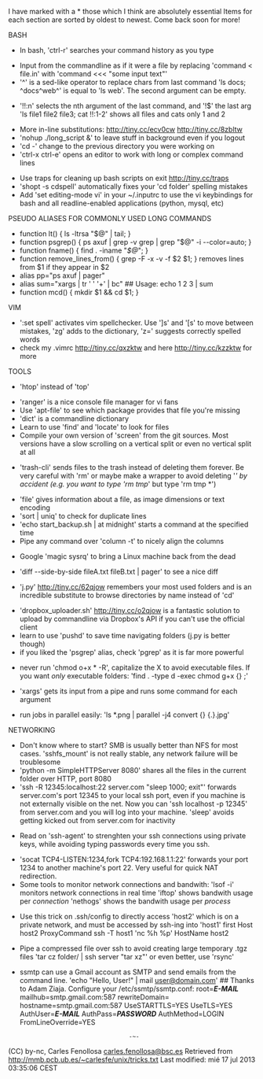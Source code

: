 I have marked with a * those which I think are absolutely essential
Items for each section are sorted by oldest to newest. Come back soon for more!

BASH
* In bash, 'ctrl-r' searches your command history as you type
- Input from the commandline as if it were a file by replacing 
  'command < file.in' with 'command <<< "some input text"'
- '^' is a sed-like operator to replace chars from last command 
  'ls docs; ^docs^web^' is equal to 'ls web'. The second argument can be empty.
* '!!:n' selects the nth argument of the last command, and '!$' the last arg
  'ls file1 file2 file3; cat !!:1-2' shows all files and cats only 1 and 2
- More in-line substitutions: http://tiny.cc/ecv0cw http://tiny.cc/8zbltw
- 'nohup ./long_script &' to leave stuff in background even if you logout
- 'cd -' change to the previous directory you were working on
- 'ctrl-x ctrl-e' opens an editor to work with long or complex command lines
* Use traps for cleaning up bash scripts on exit http://tiny.cc/traps
* 'shopt -s cdspell' automatically fixes your 'cd folder' spelling mistakes
* Add 'set editing-mode vi' in your ~/.inputrc to use the vi keybindings 
  for bash and all readline-enabled applications (python, mysql, etc)


PSEUDO ALIASES FOR COMMONLY USED LONG COMMANDS
- function lt() { ls -ltrsa "$@" | tail; }
- function psgrep() { ps axuf | grep -v grep | grep "$@" -i --color=auto; }
- function fname() { find . -iname "*$@*"; }
- function remove_lines_from() { grep -F -x -v -f $2 $1; }
  removes lines from $1 if they appear in $2
- alias pp="ps axuf | pager"
- alias sum="xargs | tr ' ' '+' | bc" ## Usage: echo 1 2 3 | sum
- function mcd() { mkdir $1 && cd $1; }


VIM
- ':set spell' activates vim spellchecker. Use ']s' and '[s' to move between
  mistakes, 'zg' adds to the dictionary, 'z=' suggests correctly spelled words
- check my .vimrc http://tiny.cc/qxzktw and here http://tiny.cc/kzzktw for more


TOOLS
* 'htop' instead of 'top'
- 'ranger' is a nice console file manager for vi fans
- Use 'apt-file' to see which package provides that file you're missing
- 'dict' is a commandline dictionary
- Learn to use 'find' and 'locate' to look for files
- Compile your own version of 'screen' from the git sources. Most versions
  have a slow scrolling on a vertical split or even no vertical split at all
* 'trash-cli' sends files to the trash instead of deleting them forever. 
  Be very careful with 'rm' or maybe make a wrapper to avoid deleting '*' by
  accident (e.g. you want to type 'rm tmp*' but type 'rm tmp *')
- 'file' gives information about a file, as image dimensions or text encoding
- 'sort | uniq' to check for duplicate lines
- 'echo start_backup.sh | at midnight' starts a command at the specified time
- Pipe any command over 'column -t' to nicely align the columns
* Google 'magic sysrq' to bring a Linux machine back from the dead
- 'diff --side-by-side fileA.txt fileB.txt | pager' to see a nice diff
* 'j.py' http://tiny.cc/62qjow remembers your most used folders and is an 
  incredible substitute to browse directories by name instead of 'cd' 
- 'dropbox_uploader.sh' http://tiny.cc/o2qjow is a fantastic solution to 
  upload by commandline via Dropbox's API if you can't use the official client
- learn to use 'pushd' to save time navigating folders (j.py is better though)
- if you liked the 'psgrep' alias, check 'pgrep' as it is far more powerful
* never run 'chmod o+x * -R', capitalize the X to avoid executable files. If
  you want _only_ executable folders: 'find . -type d -exec chmod g+x {} \;'
- 'xargs' gets its input from a pipe and runs some command for each argument
* run jobs in parallel easily: 'ls *.png | parallel -j4 convert {} {.}.jpg'


NETWORKING
- Don't know where to start? SMB is usually better than NFS for most cases.
  'sshfs_mount' is not really stable, any network failure will be troublesome
- 'python -m SimpleHTTPServer 8080' shares all the files in the current 
  folder over HTTP, port 8080
- 'ssh -R 12345:localhost:22 server.com "sleep 1000; exit"' forwards 
  server.com's port 12345 to your local ssh port, even if you machine 
  is not externally visible on the net. 
  Now you can 'ssh localhost -p 12345' from server.com and you will 
  log into your machine. 
  'sleep' avoids getting kicked out from server.com for inactivity
* Read on 'ssh-agent' to strenghten your ssh connections using private keys, 
  while avoiding typing passwords every time you ssh.
- 'socat TCP4-LISTEN:1234,fork TCP4:192.168.1.1:22' forwards your port
  1234 to another machine's port 22. Very useful for quick NAT redirection.
- Some tools to monitor network connections and bandwith:
  'lsof -i' monitors network connections in real time
  'iftop' shows bandwith usage per *connection*
  'nethogs' shows the bandwith usage per *process*
* Use this trick on .ssh/config to directly access 'host2' which is on a private 
  network, and must be accessed by ssh-ing into 'host1' first
  Host host2
      ProxyCommand ssh -T host1 'nc %h %p'
  	  HostName host2
* Pipe a compressed file over ssh to avoid creating large temporary .tgz files
  'tar cz folder/ | ssh server "tar xz"' or even better, use 'rsync'
* ssmtp can use a Gmail account as SMTP and send emails from the command line.
  'echo "Hello, User!" | mail user@domain.com' ## Thanks to Adam Ziaja.
  Configure your /etc/ssmtp/ssmtp.conf:
      root=***E-MAIL***
      mailhub=smtp.gmail.com:587
      rewriteDomain=
      hostname=smtp.gmail.com:587
      UseSTARTTLS=YES
      UseTLS=YES
      AuthUser=***E-MAIL***
      AuthPass=***PASSWORD***
      AuthMethod=LOGIN
      FromLineOverride=YES

                                     -~-

(CC) by-nc, Carles Fenollosa <carles.fenollosa@bsc.es> 
Retrieved from http://mmb.pcb.ub.es/~carlesfe/unix/tricks.txt
Last modified: mié 17 jul 2013 03:35:06  CEST